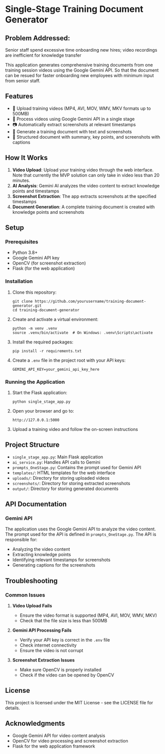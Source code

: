 # Single-Stage Training Document Generator

## Problem Addressed:
Senior staff spend excessive time onboarding new hires; video recordings are inefficient for knowledge transfer

This application generates comprehensive training documents from one training session videos using the Google Gemini API. So that the document can be resued for faster onboarding new employees with minimum input from senior staff.


## Features

- 🎥 Upload training videos (MP4, AVI, MOV, WMV, MKV formats up to 500MB)
- 🤖 Process videos using Google Gemini API in a single stage
- 📷 Automatically extract screenshots at relevant timestamps
- 📄 Generate a training document with text and screenshots
- 📑 Structured document with summary, key points, and screenshots with captions

## How It Works

1. **Video Upload**: Upload your training video through the web interface. Note that currently the MVP solution can only take in video less than 20 minutes. 
2. **AI Analysis**: Gemini AI analyzes the video content to extract knowledge points and timestamps
3. **Screenshot Extraction**: The app extracts screenshots at the specified timestamps
4. **Document Generation**: A complete training document is created with knowledge points and screenshots

## Setup

### Prerequisites

- Python 3.8+
- Google Gemini API key
- OpenCV (for screenshot extraction)
- Flask (for the web application)

### Installation

1. Clone this repository:
   ```
   git clone https://github.com/yourusername/training-document-generator.git
   cd training-document-generator
   ```

2. Create and activate a virtual environment:
   ```
   python -m venv .venv
   source .venv/bin/activate  # On Windows: .venv\Scripts\activate
   ```

3. Install the required packages:
   ```
   pip install -r requirements.txt
   ```

4. Create a `.env` file in the project root with your API keys:
   ```
   GEMINI_API_KEY=your_gemini_api_key_here
   ```

### Running the Application

1. Start the Flask application:
   ```
   python single_stage_app.py
   ```

2. Open your browser and go to:
   ```
   http://127.0.0.1:5000
   ```

3. Upload a training video and follow the on-screen instructions

## Project Structure

- `single_stage_app.py`: Main Flask application
- `ai_service.py`: Handles API calls to Gemini
- `prompts_OneStage.py`: Contains the prompt used for Gemini API
- `templates/`: HTML templates for the web interface
- `uploads/`: Directory for storing uploaded videos
- `screenshots/`: Directory for storing extracted screenshots
- `output/`: Directory for storing generated documents

## API Documentation

### Gemini API

The application uses the Google Gemini API to analyze the video content. The prompt used for the API is defined in `prompts_OneStage.py`. The API is responsible for:

- Analyzing the video content
- Extracting knowledge points
- Identifying relevant timestamps for screenshots
- Generating captions for the screenshots

## Troubleshooting

### Common Issues

1. **Video Upload Fails**
   - Ensure the video format is supported (MP4, AVI, MOV, WMV, MKV)
   - Check that the file size is less than 500MB

2. **Gemini API Processing Fails**
   - Verify your API key is correct in the `.env` file
   - Check internet connectivity
   - Ensure the video is not corrupt

3. **Screenshot Extraction Issues**
   - Make sure OpenCV is properly installed
   - Check if the video can be opened by OpenCV

## License

This project is licensed under the MIT License - see the LICENSE file for details.

## Acknowledgments

- Google Gemini API for video content analysis
- OpenCV for video processing and screenshot extraction
- Flask for the web application framework 